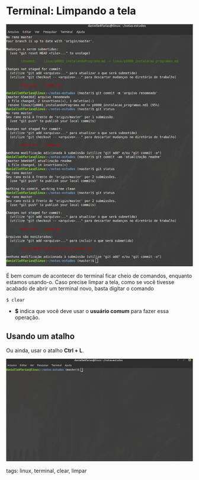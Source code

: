 # Terminal: Limpando a tela


![tela do terminal cheia de comandos e informações](img/p0002-0.png)

É bem comum de acontecer do terminal ficar cheio de comandos, enquanto estamos usando-o. Caso precise limpar a tela, como se você tivesse acabado de abrir um terminal novo, basta digitar o comando

```
$ clear
```

- **$** indica que você deve usar o **usuário comum** para fazer essa operação.

## Usando um atalho

Ou ainda, usar o atalho **Ctrl + L**.

![tela limpa](img/p0002-1.png)

tags: linux, terminal, clear, limpar
